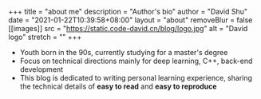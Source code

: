 +++
title = "about me"
description = "Author's bio"
author = "David Shu"
date = "2021-01-22T10:39:58+08:00"
layout = "about"
removeBlur = false
[[images]]
  src = "https://static.code-david.cn/blog/logo.jpg"
  alt = "David logo"
  stretch = ""
+++
- Youth born in the 90s, currently studying for a master's degree
- Focus on technical directions mainly for deep learning, C++, back-end development
- This blog is dedicated to writing personal learning experience, sharing the technical details of **easy to read** and **easy to reproduce**
